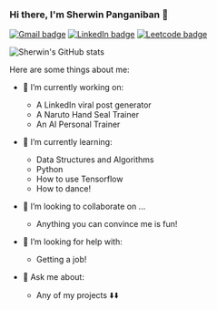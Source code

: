 ### Hi there, I'm Sherwin Panganiban 👋
 [![Gmail badge](https://img.shields.io/badge/Gmail-D14836?style=for-the-badge&logo=gmail&logoColor=white)](mailto:sherwingpanganiban@gmail.com)
 [![LinkedIn badge](https://img.shields.io/badge/LinkedIn-0077B5?style=for-the-badge&logo=linkedin&logoColor=white)](https://www.linkedin.com/in/sherwin-panganiban-74b882180/)
 [![Leetcode badge](https://img.shields.io/badge/-LeetCode-FFA116?style=for-the-badge&logo=LeetCode&logoColor=black)](https://leetcode.com/sherwingp/)

![Sherwin's GitHub stats](https://github-readme-stats.vercel.app/api?username=sherwingp&count_private=true&theme=aura_dark)

Here are some things about me:

- 🔭 I’m currently working on:
  - A LinkedIn viral post generator
  - A Naruto Hand Seal Trainer
  - An AI Personal Trainer 

- 🌱 I’m currently learning:
  - Data Structures and Algorithms
  - Python
  - How to use Tensorflow 
  - How to dance!

- 👯 I’m looking to collaborate on ...
  - Anything you can convince me is fun!

- 🤔 I’m looking for help with:
  - Getting a job!

- 💬 Ask me about:
  - Any of my projects ⬇️⬇️
 
